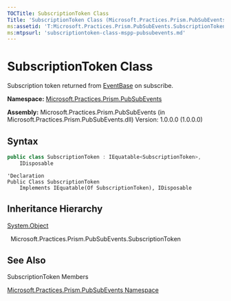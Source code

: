 ```yaml
---
TOCTitle: SubscriptionToken Class
Title: 'SubscriptionToken Class (Microsoft.Practices.Prism.PubSubEvents)'
ms:assetid: 'T:Microsoft.Practices.Prism.PubSubEvents.SubscriptionToken'
ms:mtpsurl: 'subscriptiontoken-class-mspp-pubsubevents.md'
---
```


# SubscriptionToken Class

Subscription token returned from [EventBase](https://msdn.microsoft.com/library/microsoft.practices.prism.pubsubevents.eventbase) on subscribe.

**Namespace:** [Microsoft.Practices.Prism.PubSubEvents](https://msdn.microsoft.com/library/microsoft.practices.prism.pubsubevents)

**Assembly:** Microsoft.Practices.Prism.PubSubEvents (in Microsoft.Practices.Prism.PubSubEvents.dll) Version: 1.0.0.0 (1.0.0.0)

## Syntax

```C#  
public class SubscriptionToken : IEquatable<SubscriptionToken>, 
	IDisposable
```

```VB  
'Declaration
Public Class SubscriptionToken
	Implements IEquatable(Of SubscriptionToken), IDisposable
```

## Inheritance Hierarchy

[System.Object](http://msdn.microsoft.com/en-us/library/e5kfa45b)

  Microsoft.Practices.Prism.PubSubEvents.SubscriptionToken

## See Also

SubscriptionToken Members

[Microsoft.Practices.Prism.PubSubEvents Namespace](https://msdn.microsoft.com/library/microsoft.practices.prism.pubsubevents)
